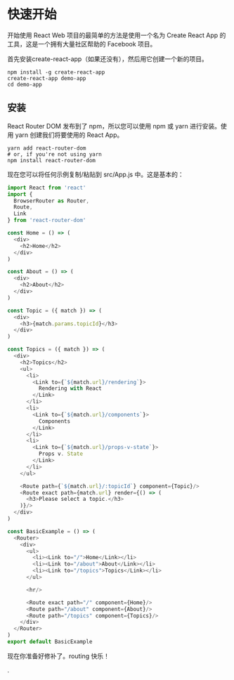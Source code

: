 # 快速开始

开始使用 React Web 项目的最简单的方法是使用一个名为 Create React App 的工具，这是一个拥有大量社区帮助的 Facebook 项目。

首先安装create-react-app（如果还没有），然后用它创建一个新的项目。

```
npm install -g create-react-app
create-react-app demo-app
cd demo-app
```

## 安装

React Router DOM 发布到了 npm，所以您可以使用 npm 或 yarn 进行安装。使用 yarn 创建我们将要使用的 React App。

```
yarn add react-router-dom
# or, if you're not using yarn
npm install react-router-dom
```

现在您可以将任何示例复制/粘贴到 src/App.js 中。这是基本的：

```js
import React from 'react'
import {
  BrowserRouter as Router,
  Route,
  Link
} from 'react-router-dom'

const Home = () => (
  <div>
    <h2>Home</h2>
  </div>
)

const About = () => (
  <div>
    <h2>About</h2>
  </div>
)

const Topic = ({ match }) => (
  <div>
    <h3>{match.params.topicId}</h3>
  </div>
)

const Topics = ({ match }) => (
  <div>
    <h2>Topics</h2>
    <ul>
      <li>
        <Link to={`${match.url}/rendering`}>
          Rendering with React
        </Link>
      </li>
      <li>
        <Link to={`${match.url}/components`}>
          Components
        </Link>
      </li>
      <li>
        <Link to={`${match.url}/props-v-state`}>
          Props v. State
        </Link>
      </li>
    </ul>

    <Route path={`${match.url}/:topicId`} component={Topic}/>
    <Route exact path={match.url} render={() => (
      <h3>Please select a topic.</h3>
    )}/>
  </div>
)

const BasicExample = () => (
  <Router>
    <div>
      <ul>
        <li><Link to="/">Home</Link></li>
        <li><Link to="/about">About</Link></li>
        <li><Link to="/topics">Topics</Link></li>
      </ul>

      <hr/>

      <Route exact path="/" component={Home}/>
      <Route path="/about" component={About}/>
      <Route path="/topics" component={Topics}/>
    </div>
  </Router>
)
export default BasicExample
```

现在你准备好修补了。routing 快乐！












.
